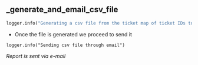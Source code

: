 ## _generate_and_email_csv_file

```python
logger.info("Generating a csv file from the ticket map of ticket IDs to ticket task histories")
```

* Once the file is generated we proceed to send it

```
logger.info("Sending csv file through email")
```

_Report is sent via e-mail_